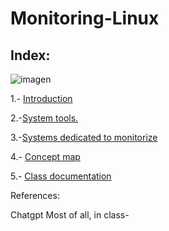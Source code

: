 # Monitoring-Linux

## Index:


![imagen](img/penguin.avif) 


1.- [Introduction](introduccion.md)

2.-[System tools.](doc.md)

3.-[Systems dedicated to monitorize](sistemas.md)

4.- [Concept map](url)

5.- [Class documentation](Monitorizacion_clases_Xicobot.pdf)

References:

Chatgpt
Most of all, in class-
